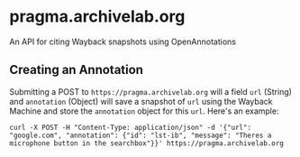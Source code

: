 # pragma.archivelab.org
An API for citing Wayback snapshots using OpenAnnotations

## Creating an Annotation

Submitting a POST to `https://pragma.archivelab.org` will a field `url` (String) and `annotation` (Object) will save a snapshot of `url` using the Wayback Machine and store the `annotation` object for this `url`. Here's an example:

    curl -X POST -H "Content-Type: application/json" -d '{"url": "google.com", "annotation": {"id": "lst-ib", "message": "Theres a microphone button in the searchbox"}}' https://pragma.archivelab.org
